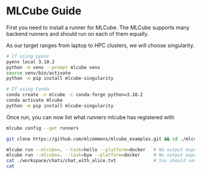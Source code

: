 # MLCube Guide

First you need to install a runner for MLCube.
The MLCube supports many backend runners and should run on each of them equally.

As our target ranges from laptop to HPC clusters, we will choose singularity.

```bash
# If using pyenv
pyenv local 3.10.2
python -m venv --prompt mlcube venv
source venv/bin/activate
python -m pip install mlcube-singularity

# If using Conda
conda create -n mlcube -c conda-forge python=3.10.2
conda activate mlcube
python -m pip install mlcube-singularity
```

Once run, you can now list what runners mlcube has registered with

```bash
mlcube config --get runners
```

```bash
git clone https://github.com/mlcommons/mlcube_examples.git && cd ./mlcube_examples/hello_world

mlcube run --mlcube=. --task=hello --platform=docker   # No output expected.
mlcube run --mlcube=. --task=bye --platform=docker     # No output expected.
cat ./workspace/chats/chat_with_alice.txt              # You should some log lines in this file.
cat 
```
